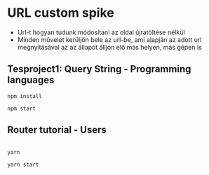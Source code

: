 # URL custom spike

- Url-t hogyan tudunk módosítani az oldal újratöltése nélkül
- Minden művelet kerüljön bele az url-be, ami alapján az adott url megnyitásával az az állapot álljon elő más helyen, más gépen is

## Tesproject1: Query String - Programming languages

```
npm install

npm start

```


## Router tutorial - Users

```

yarn

yarn start

```